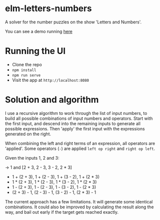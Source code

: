 # elm-letters-numbers

A solver for the number puzzles on the show 'Letters and Numbers'.

You can see a demo running [here](https://eddiesholl.github.io/elm-letters-numbers/)

# Running the UI

- Clone the repo
- `npm install`
- `npm run serve`
- Visit the app at `http://localhost:8080`

# Solution and algorithm

I use a recursive algorithm to work through the list of input numbers, to build all possible combinations of input numbers and operators. Start with the first input, and descend into the remaining inputs to generate all possible expressions. Then 'apply' the first input with the expressions generated on the right.

When combining the left and right terms of an expression, all operators are 'applied'. Some operators (`-`) are applied `left op right` and `right op left`.

Given the inputs 1, 2 and 3:

-> 1 and [2 + 3, 2 - 3, 3 - 2, 2 * 3]

- 1 + (2 + 3), 1 + (2 - 3), 1 + (3 - 2), 1 + (2 * 3)
- 1 * (2 + 3), 1 * (2 - 3), 1 * (3 - 2), 1 * (2 * 3)
- 1 - (2 + 3), 1 - (2 - 3), 1 - (3 - 2), 1 - (2 * 3)
- (2 + 3) - 1, (2 - 3) - 1, (3 - 2) - 1, (2 * 3) - 1

The current approach has a few limitations. It will generate some identical combinations. It could also be improved by calculating the result along the way, and bail out early if the target gets reached exactly.
